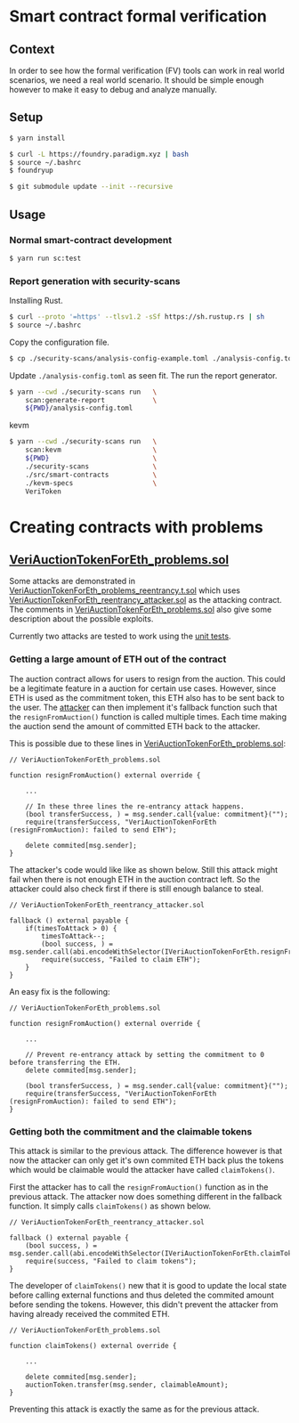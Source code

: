 # Smart contract formal verification

## Context

In order to see how the formal verification (FV) tools can work in real world scenarios, we need a real world scenario. It should be simple enough however to make it easy to debug and analyze manually.

## Setup

```bash
$ yarn install
```

```bash
$ curl -L https://foundry.paradigm.xyz | bash
$ source ~/.bashrc
$ foundryup
```

```bash
$ git submodule update --init --recursive
```

## Usage

### Normal smart-contract development

```bash
$ yarn run sc:test
```

### Report generation with security-scans

Installing Rust.

```bash
$ curl --proto '=https' --tlsv1.2 -sSf https://sh.rustup.rs | sh
$ source ~/.bashrc
```

Copy the configuration file.

```bash
$ cp ./security-scans/analysis-config-example.toml ./analysis-config.toml
```

Update `./analysis-config.toml` as seen fit. The run the report generator.

```bash
$ yarn --cwd ./security-scans run   \
    scan:generate-report            \
    ${PWD}/analysis-config.toml
```

kevm

```bash
$ yarn --cwd ./security-scans run   \
    scan:kevm                       \
    ${PWD}                          \
    ./security-scans                \
    ./src/smart-contracts           \
    ./kevm-specs                    \
    VeriToken
```

# Creating contracts with problems

## [VeriAuctionTokenForEth_problems.sol](./smart-contracts/src/VeriAuctionTokenForEth_problems.sol)

Some attacks are demonstrated in [VeriAuctionTokenForEth_problems_reentrancy.t.sol](./smart-contracts/test/VeriAuctionTokenForEth_problems_reentrancy.t.sol) which uses [VeriAuctionTokenForEth_reentrancy_attacker.sol](./smart-contracts/test/Attackers/VeriAuctionTokenForEth_reentrancy_attacker.sol) as the attacking contract. The comments in [VeriAuctionTokenForEth_problems.sol](./smart-contracts/src/VeriAuctionTokenForEth_problems.sol) also give some description about the possible exploits.

Currently two attacks are tested to work using the [unit tests](./smart-contracts/test/VeriAuctionTokenForEth_problems_reentrancy.t.sol).

### Getting a large amount of ETH out of the contract

The auction contract allows for users to resign from the auction. This could be a legitimate feature in a auction for certain use cases. However, since ETH is used as the commitment token, this ETH also has to be sent back to the user. The [attacker](./smart-contracts/test/Attackers/VeriAuctionTokenForEth_reentrancy_attacker.sol) can then implement it's fallback function such that the `resignFromAuction()` function is called multiple times. Each time making the auction send the amount of committed ETH back to the attacker.

This is possible due to these lines in [VeriAuctionTokenForEth_problems.sol](./smart-contracts/src/VeriAuctionTokenForEth_problems.sol):

```Solidity
// VeriAuctionTokenForEth_problems.sol

function resignFromAuction() external override {

    ...

    // In these three lines the re-entrancy attack happens.
    (bool transferSuccess, ) = msg.sender.call{value: commitment}("");
    require(transferSuccess, "VeriAuctionTokenForEth (resignFromAuction): failed to send ETH");

    delete commited[msg.sender];
}
```

The attacker's code would like like as shown below. Still this attack might fail when there is not enough ETH in the auction contract left. So the attacker could also check first if there is still enough balance to steal.

```Solidity
// VeriAuctionTokenForEth_reentrancy_attacker.sol

fallback () external payable {
    if(timesToAttack > 0) {
        timesToAttack--;
        (bool success, ) = msg.sender.call(abi.encodeWithSelector(IVeriAuctionTokenForEth.resignFromAuction.selector));
        require(success, "Failed to claim ETH");
    }
}
```

An easy fix is the following:

```Solidity
// VeriAuctionTokenForEth_problems.sol

function resignFromAuction() external override {

    ...

    // Prevent re-entrancy attack by setting the commitment to 0 before transferring the ETH.
    delete commited[msg.sender];

    (bool transferSuccess, ) = msg.sender.call{value: commitment}("");
    require(transferSuccess, "VeriAuctionTokenForEth (resignFromAuction): failed to send ETH");
}
```

### Getting both the commitment and the claimable tokens

This attack is similar to the previous attack. The difference however is that now the attacker can only get it's own commited ETH back plus the tokens which would be claimable would the attacker have called `claimTokens()`.

First the attacker has to call the `resignFromAuction()` function as in the previous attack. The attacker now does something different in the fallback function. It simply calls `claimTokens()` as shown below.

```Solidity
// VeriAuctionTokenForEth_reentrancy_attacker.sol

fallback () external payable {
    (bool success, ) = msg.sender.call(abi.encodeWithSelector(IVeriAuctionTokenForEth.claimTokens.selector));
    require(success, "Failed to claim tokens");
}
```

The developer of `claimTokens()` new that it is good to update the local state before calling external functions and thus deleted the commited amount before sending the tokens. However, this didn't prevent the attacker from having already received the commited ETH.

```Solidity
// VeriAuctionTokenForEth_problems.sol

function claimTokens() external override {

    ...

    delete commited[msg.sender];
    auctionToken.transfer(msg.sender, claimableAmount);
}
```

Preventing this attack is exactly the same as for the previous attack.
